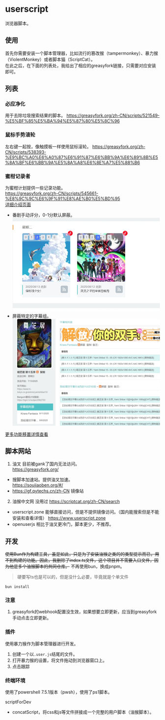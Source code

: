 # userscript
浏览器脚本。
## 使用
首先你需要安装一个脚本管理器，比如流行的篡改猴（tampermonkey）、暴力猴（ViolentMonkey）或者脚本猫（ScriptCat）。  
在此之后，在下面的列表处，我给出了相应的greasyfork链接，只需要对应安装即可。  
## 列表
### 必应净化
用于去除垃圾搜索结果的脚本。
https://greasyfork.org/zh-CN/scripts/521549-%E5%BF%85%E5%BA%94%E5%87%80%E5%8C%96

### 鼠标手势滚轮
左右键一起按，像触摸板一样使用鼠标滚轮。
https://greasyfork.org/zh-CN/scripts/538393-%E9%BC%A0%E6%A0%87%E6%91%87%E6%BB%9A%E6%89%8B%E5%8A%BF%E6%BB%9A%E5%8A%A8%E6%8E%A7%E5%88%B6

### 蜜柑记录者
为蜜柑计划提供一些记录功能。  
https://greasyfork.org/zh-CN/scripts/545661-%E8%9C%9C%E6%9F%91%E8%AE%B0%E5%BD%95  
[详细介绍页面](packages/mikanani-recorder/README.md)
- 番剧手动评分，0-1分默认屏蔽。
![alt text](packages/mikanani-recorder/imgs/PixPin_2025-08-13_02-40-42.webp)
- 屏蔽特定的字幕组。  
![alt text](packages/mikanani-recorder/imgs/PixPin_2025-08-13_02-48-28.webp)

[更多功能移置详情查看](packages/mikanani-recorder/README.md)
## 脚本网站
1. 油叉 目前被gank了国内无法访问。  
https://greasyfork.org/
- 搜脚本加速站。提供油叉加速。  
https://soujiaoben.org/#/
- https://gf.qytechs.cn/zh-CN 镜像站
2. 油猴中文网 没用过
https://scriptcat.org/zh-CN/search
- userscript.zone 能够直接访问，但是不提供镜像访问。（国内能搜索但是不能安装和查看详情）
https://www.userscript.zone
- openuserjs 相比于油叉更冷门，脚本更少，不推荐。

## 开发
~~使用Bun作为构建工具，虽是如此，只是为了安装油猴之类的的类型提示而已，用不到构建的功能。因此，我删除了index.ts文件，这个项目并不需要入口文件，因为他是多个油猴脚本的共同仓库。~~
不再使用bun，换成pnpm。  
> 硬要写ts也是可以的，但是没什么必要，毕竟就是个单文件
```shell
bun install
```

### 注意
1. greasyfork的webhook配置没生效，如果想要立即更新，应当到greasyfork手动点击立即更新。  

### 插件
使用暴力猴作为脚本管理器进行开发。  
1. 创建一个以`.user.js`结尾的文件。
2. 打开暴力猴的设置，将文件拖动到浏览器窗口上。  
3. 点击跟踪

### 终端环境
使用了powershell 7.5.1版本（pwsh），使用了ps1脚本。  

scriptForDev  
- concatScript，将css和js等文件拼接成一个完整的用户脚本（油猴脚本）。  